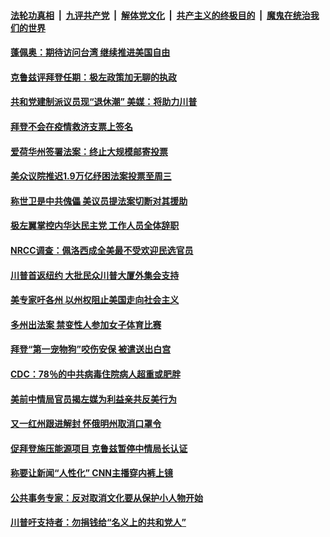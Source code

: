

####  [法轮功真相](../../../../basic/blob/master/README.md?t=03102131) &nbsp;|&nbsp; [九评共产党](../../../../9ping.md/blob/master/README.md?t=03102131) &nbsp;|&nbsp; [解体党文化](../../../../jtdwh.md/blob/master/README.md?t=03102131)  &nbsp;|&nbsp; [共产主义的终极目的](../../../../gczydzjmd.md/blob/master/README.md?t=03102131) &nbsp;|&nbsp; [魔鬼在统治我们的世界](../../../../mgztzwmdsj.md/blob/master/README.md?t=03102131) 

#### [蓬佩奥：期待访问台湾 继续推进美国自由](../pages/soh6/482642.md?t=03102131) 
#### [克鲁兹评拜登任期：极左政策加无聊的执政](../pages/soh6/482618.md?t=03102131) 
#### [共和党建制派议员现“退休潮” 美媒：将助力川普](../pages/soh6/482579.md?t=03102131) 
#### [拜登不会在疫情救济支票上签名](../pages/soh6/482570.md?t=03102131) 
#### [爱荷华州签署法案：终止大规模邮寄投票](../pages/soh6/482546.md?t=03102131) 
#### [美众议院推迟1.9万亿纾困法案投票至周三](../pages/soh6/482537.md?t=03102131) 
#### [称世卫是中共傀儡 美议员提法案切断对其援助](../pages/soh6/482531.md?t=03102131) 
#### [极左翼掌控内华达民主党 工作人员全体辞职](../pages/soh6/482504.md?t=03102131) 
#### [NRCC调查：佩洛西成全美最不受欢迎民选官员](../pages/soh6/482522.md?t=03102131) 
#### [川普首返纽约 大批民众川普大厦外集会支持](../pages/soh6/482516.md?t=03102131) 
#### [美专家吁各州 以州权阻止美国走向社会主义](../pages/soh6/482501.md?t=03102131) 
#### [多州出法案 禁变性人参加女子体育比赛](../pages/soh6/482480.md?t=03102131) 
#### [拜登“第一宠物狗”咬伤安保 被遣送出白宫](../pages/soh6/482462.md?t=03102131) 
#### [CDC：78％的中共病毒住院病人超重或肥胖](../pages/soh6/482471.md?t=03102131) 
#### [美前中情局官员揭左媒为利益亲共反美行为](../pages/soh6/482447.md?t=03102131) 
#### [又一红州跟进解封 怀俄明州取消口罩令](../pages/soh6/482450.md?t=03102131) 
#### [促拜登施压能源项目 克鲁兹暂停中情局长认证](../pages/soh6/482393.md?t=03102131) 
#### [称要让新闻“人性化” CNN主播穿内裤上镜](../pages/soh6/482429.md?t=03102131) 
#### [公共事务专家：反对取消文化要从保护小人物开始](../pages/soh6/482423.md?t=03102131) 
#### [川普吁支持者：勿捐钱给“名义上的共和党人”](../pages/soh6/482396.md?t=03102131) 
